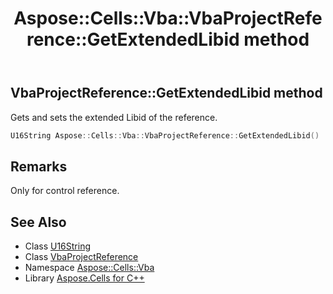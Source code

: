 ﻿---
title: Aspose::Cells::Vba::VbaProjectReference::GetExtendedLibid method
linktitle: GetExtendedLibid
second_title: Aspose.Cells for C++ API Reference
description: 'Aspose::Cells::Vba::VbaProjectReference::GetExtendedLibid method. Gets and sets the extended Libid of the reference in C++.'
type: docs
weight: 1400
url: /cpp/aspose.cells.vba/vbaprojectreference/getextendedlibid/
---
## VbaProjectReference::GetExtendedLibid method


Gets and sets the extended Libid of the reference.

```cpp
U16String Aspose::Cells::Vba::VbaProjectReference::GetExtendedLibid()
```

## Remarks


Only for control reference. 
## See Also

* Class [U16String](../../../aspose.cells/u16string/)
* Class [VbaProjectReference](../)
* Namespace [Aspose::Cells::Vba](../../)
* Library [Aspose.Cells for C++](../../../)
